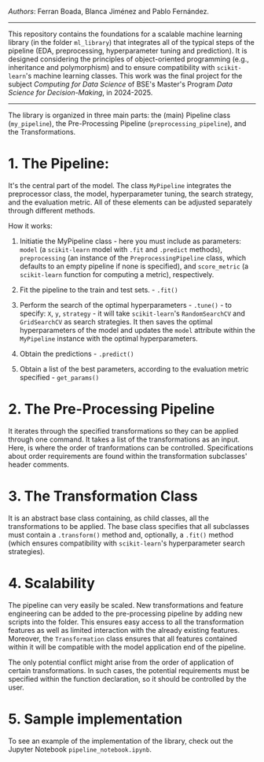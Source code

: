 _Authors_: Ferran Boada, Blanca Jiménez and Pablo Fernández.

---

This repository contains the foundations for a scalable machine learning library (in the folder `ml_library`) that integrates all of the typical steps of the pipeline (EDA, preprocessing, hyperparameter tuning and prediction). It is designed considering the principles of object-oriented programming (e.g., inheritance and polymorphism) and to ensure compatibility with `scikit-learn`'s machine learning classes. This work was the final project for the subject _Computing for Data Science_ of BSE's Master's Program _Data Science for Decision-Making_, in 2024-2025.

---

The library is organized in three main parts: the (main) Pipeline class (`my_pipeline`), the Pre-Processing Pipeline (`preprocessing_pipeline`), and the Transformations.

# 1. The Pipeline:
It's the central part of the model. The class `MyPipeline` integrates the preprocessor class, the model, hyperparameter tuning, the search strategy, and the evaluation metric. All of these elements can be adjusted separately through different methods.

How it works:

1. Initiatie the MyPipeline class - here you must include as parameters: `model` (a `scikit-learn` model with `.fit` and `.predict` methods), `preprocessing` (an instance of the `PreprocessingPipeline` class, which defaults to an empty pipeline if none is specified), and `score_metric` (a `scikit-learn` function for computing a metric), respectively.

2. Fit the pipeline to the train and test sets. - `.fit()`
   
3. Perform the search of the optimal hyperparameters - `.tune()`  - to specify: `X`, `y`, `strategy` - it will take `scikit-learn`'s `RandomSearchCV` and `GridSearchCV` as search strategies. It then saves the optimal hyperparameters of the model and updates the `model` attribute within the `MyPipeline` instance with the optimal hyperparameters.

4. Obtain the predictions - `.predict()` 

5. Obtain a list of the best parameters, according to the evaluation metric specified - `get_params()` 

# 2. The Pre-Processing Pipeline
It iterates through the specified transformations so they can be applied through one command. It takes a list of the transformations as an input. Here, is where the order of tranformations can be controlled. Specifications about order requirements are found within the transformation subclasses' header comments.

# 3. The Transformation Class
It is an abstract base class containing, as child classes, all the transformations to be applied. The base class specifies that all subclasses must contain a `.transform()`  method and, optionally, a `.fit()`  method (which ensures compatibility with `scikit-learn`'s hyperparameter search strategies).

# 4. Scalability

The pipeline can very easily be scaled. New transformations and feature engineering can be added to the pre-processing pipeline by adding new scripts into the folder. This ensures easy access to all the transformation features as well as limited interaction with the already existing features. Moreover, the `Transformation` class ensures that all features contained within it will be compatible with the model application end of the pipeline.

The only potential conflict might arise from the order of application of certain transformations. In such cases, the potential requirements must be specified within the function declaration, so it should be controlled by the user.

# 5. Sample implementation

To see an example of the implementation of the library, check out the Jupyter Notebook `pipeline_notebook.ipynb`.

